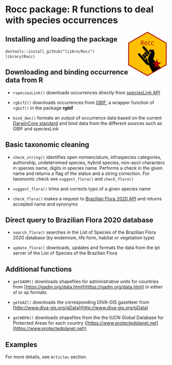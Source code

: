 # Rocc package: R functions to deal with species occurrences

<img src="https://raw.githubusercontent.com/liibre/Rocc_logo/master/figs/Rocc_logo.png" align="right" alt="" width="120" />

## Installing and loading the package

```
devtools::install_github("liibre/Rocc")
library(Rocc)
```

## Downloading and binding occurrence data from R

- `rspeciesLink()` downloads occurrences directly from [speciesLink API](https://api.splink.org.br/)

- `rgbif2()` downloads occurrences from [GBIF](https://www.gbif.org/), a wrapper function of `rgbif()` in the package **rgbif**

- `bind_dwc()` formats an output of occurrence data based on the current [DarwinCore standard](https://dwc.tdwg.org/terms/) and bind data from the different sources such as GBIF and speciesLink

## Basic taxonomic cleaning

- `check_string()` identifies open nomenclature, infraspecies categories, authorship, undetermined species, hybrid species, non-ascii characters in species name, digits in species name. Performs a check in the given name and returns a flag of the status and a string correction. For taxonomic check see `suggest_flora()` and `check_flora()`

- `suggest_flora()` trims and corrects typo of a given species name

- `check_flora()` makes a request to [Brazilian Flora 2020 API](http://servicos.jbrj.gov.br/flora/) and returns accepted name and synonyms

## Direct query to Brazilian Flora 2020 database

- `search_flora()` searches in the List of Species of the Brazilian Flora 2020 database (by endemism, life form, habitat or vegetation type)

- `update_flora()` downloads, updates and formats the data from the ipt server of the List of Species of the Brazilian Flora

## Additional functions

+ `getGADM()` downloads shapefiles for administrative units for countries from [https://gadm.org/data.html](https://gadm.org/data.html) in either sf or sp formats

+ `getGAZ()` downloads the corresponding DIVA-GIS gazetteer from [http://www.diva-gis.org/gData](http://www.diva-gis.org/gData) 

+ `getWDPA()` downloads shapefiles from the the IUCN Global Database for Protected Areas for each country ([https://www.protectedplanet.net](https://www.protectedplanet.net))


## Examples

For more details, see `Articles` section.
